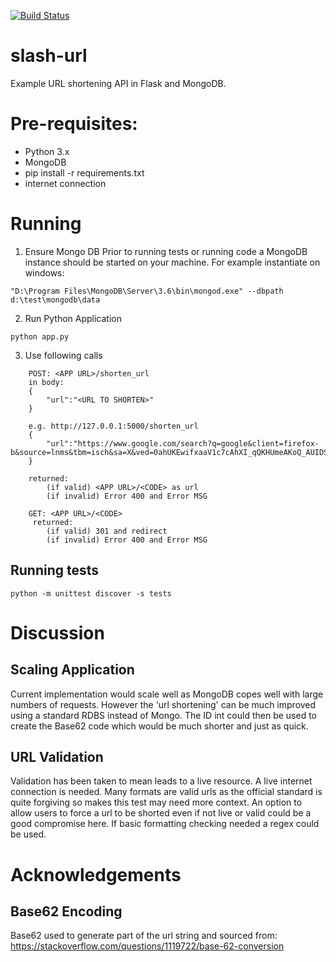 [![Build Status](https://travis-ci.com/tm-sol/slash-url.svg?branch=master)](https://travis-ci.com/tm-sol/slash-url)

# slash-url
Example URL shortening API in Flask and MongoDB.

# Pre-requisites:
 - Python 3.x
 - MongoDB
 - pip install -r requirements.txt
 - internet connection

# Running
1. Ensure Mongo DB
Prior to running tests or running code a MongoDB instance should be started on your machine.  For example instantiate on windows:
```
"D:\Program Files\MongoDB\Server\3.6\bin\mongod.exe" --dbpath d:\test\mongodb\data
```

2. Run Python Application

```
python app.py
```

3. Use following calls

```
    POST: <APP URL>/shorten_url
    in body:
    {
	    "url":"<URL TO SHORTEN>"
    }

    e.g. http://127.0.0.1:5000/shorten_url
    {
	    "url":"https://www.google.com/search?q=google&client=firefox-b&source=lnms&tbm=isch&sa=X&ved=0ahUKEwifxaaV1c7cAhXI_qQKHUmeAKoQ_AUIDSgE&biw=1360&bih=607#imgrc=UEiT48pdXPdUAM:"
    }

    returned:
        (if valid) <APP URL>/<CODE> as url
        (if invalid) Error 400 and Error MSG

    GET: <APP URL>/<CODE>
     returned:
        (if valid) 301 and redirect
        (if invalid) Error 400 and Error MSG
```

## Running tests

```
python -m unittest discover -s tests
```

# Discussion

## Scaling Application
Current implementation would scale well as MongoDB copes well with large numbers of requests.  However the 'url shortening' can be much improved using a standard RDBS instead of Mongo.  The ID int could then be used to create the Base62 code which would be much shorter and just as quick.

## URL Validation
Validation has been taken to mean leads to a live resource.  A live internet connection is needed.  Many formats are valid urls as the official standard is quite forgiving so makes this test may need more context.  An option to allow users to force a url to be shorted even if not live or valid could be a good compromise here.  If basic formatting checking needed a regex could be used.

# Acknowledgements
## Base62 Encoding
Base62 used to generate part of the url string and sourced from:
https://stackoverflow.com/questions/1119722/base-62-conversion

